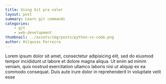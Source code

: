 ```yaml
---
title: Using Git pra valer
layout: post
summary: Learn git commands
categories: 
    - git
    - web-development
thumbnail: ../assets/img/posts/python-vs-code.png
author: Hilquias Ferreira
---
```


Lorem ipsum dolor sit amet, consectetur adipisicing elit, sed do eiusmod tempor incididunt ut labore et dolore magna aliqua. Ut enim ad minim veniam, quis nostrud exercitation ullamco laboris nisi ut aliquip ex ea commodo consequat. Duis aute irure dolor in reprehenderit in voluptate velit esse
